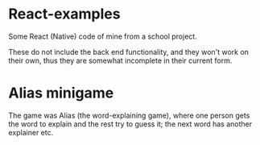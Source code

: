 # React-examples
Some React (Native) code of mine from a school project.

These do not include the back end functionality, and they won't work on their own, thus they are somewhat incomplete in their current form.

# Alias minigame
The game was Alias (the word-explaining game), where one person gets the word to explain and the rest try to guess it; the next word has another explainer etc.
